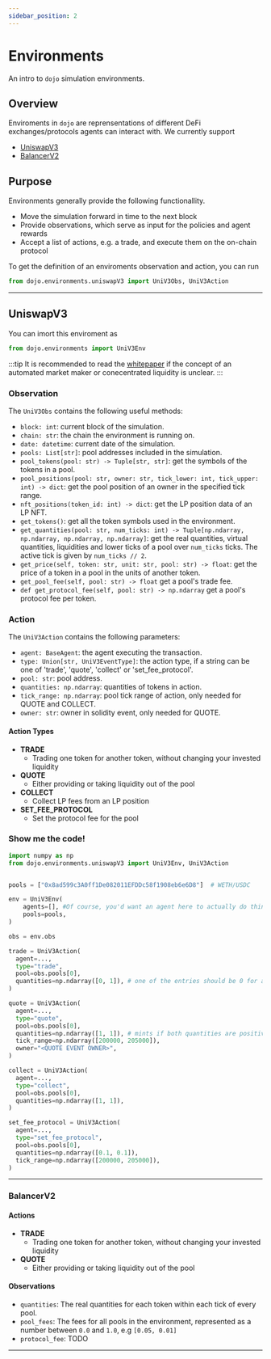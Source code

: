 ```yaml
---
sidebar_position: 2
---
```


# Environments

An intro to `dojo` simulation environments.

## Overview

Enviroments in `dojo` are reprensentations of different DeFi exchanges/protocols agents can interact with.
We currently support
- [UniswapV3](#uniswapv3)
- [BalancerV2](#balancerv2)

## Purpose
Environments generally provide the following functionallity.

- Move the simulation forward in time to the next block
- Provide observations, which serve as input for the policies and agent rewards
- Accept a list of actions, e.g. a trade, and execute them on the on-chain protocol

To get the definition of an enviroments observation and action, you can run
```python
from dojo.environments.uniswapV3 import UniV3Obs, UniV3Action
```
---

## UniswapV3
You can imort this enviroment as 
```python
from dojo.environments import UniV3Env
```

:::tip
It is recommended to read the [whitepaper](https://uniswap.org/whitepaper-v3.pdf) if the concept of an automated market maker or conecentrated liquidity is unclear.
:::

### Observation
The `UniV3Obs` contains the following useful methods:
- `block: int`: current block of the simulation.
- `chain: str`: the chain the environment is running on.
- `date: datetime`: current date of the simulation.
- `pools: List[str]`: pool addresses included in the simulation.
- `pool_tokens(pool: str) -> Tuple[str, str]`: get the symbols of the tokens in a pool.
- `pool_positions(pool: str, owner: str, tick_lower: int, tick_upper: int) -> dict`: get the pool position of an owner in the specified tick range.
- `nft_positions(token_id: int) -> dict`: get the LP position data of an LP NFT.
- `get_tokens()`: get all the token symbols used in the environment.
- `get_quantities(pool: str, num_ticks: int) -> Tuple[np.ndarray, np.ndarray, np.ndarray, np.ndarray]`: get the real quantities, virtual quantities, liquidities and lower ticks of a pool over `num_ticks` ticks. The active tick is given by `num_ticks // 2`.
- `get_price(self, token: str, unit: str, pool: str) -> float`: get the price of a token in a pool in the units of another token.
- `get_pool_fee(self, pool: str) -> float` get a pool's trade fee.
- `def get_protocol_fee(self, pool: str) -> np.ndarray` get a pool's protocol fee per token.

### Action
The `UniV3Action` contains the following parameters:
- `agent: BaseAgent`: the agent executing the transaction.
- `type: Union[str, UniV3EventType]`: the action type, if a string can be one of 'trade', 'quote', 'collect' or 'set_fee_protocol'.
- `pool: str`: pool address.
- `quantities: np.ndarray`: quantities of tokens in action.
- `tick_range: np.ndarray`: pool tick range of action, only needed for QUOTE and COLLECT.
- `owner: str`: owner in solidity event, only needed for QUOTE.

#### Action Types
- **TRADE**
  - Trading one token for another token, without changing your invested liquidity
- **QUOTE**
  - Either providing or taking liquidity out of the pool
- **COLLECT**
  - Collect LP fees from an LP position
- **SET_FEE_PROTOCOL**
  - Set the protocol fee for the pool

### Show me the code!

```python
import numpy as np
from dojo.environments.uniswapV3 import UniV3Env, UniV3Action


pools = ["0x8ad599c3A0ff1De082011EFDDc58f1908eb6e6D8"]  # WETH/USDC

env = UniV3Env(
    agents=[], #Of course, you'd want an agent here to actually do things
    pools=pools,
)

obs = env.obs

trade = UniV3Action(
  agent=...,
  type="trade",
  pool=obs.pools[0],
  quantities=np.ndarray([0, 1]), # one of the entries should be 0 for a trade
)

quote = UniV3Action(
  agent=...,
  type="quote",
  pool=obs.pools[0],
  quantities=np.ndarray([1, 1]), # mints if both quantities are positive, burns if both are negative
  tick_range=np.ndarray([200000, 205000]),
  owner="<QUOTE EVENT OWNER>",
)

collect = UniV3Action(
  agent=...,
  type="collect",
  pool=obs.pools[0],
  quantities=np.ndarray([1, 1]),
)

set_fee_protocol = UniV3Action(
  agent=...,
  type="set_fee_protocol",
  pool=obs.pools[0],
  quantities=np.ndarray([0.1, 0.1]),
  tick_range=np.ndarray([200000, 205000]),
)
```

---
### BalancerV2


#### Actions
- **TRADE**
  - Trading one token for another token, without changing your invested liquidity
- **QUOTE**
  - Either providing or taking liquidity out of the pool

#### Observations

- `quantities`:  The real quantities for each token within each tick of every pool.
- `pool_fees`: The fees for all pools in the environment, represented as a number between `0.0` and `1.0`, e.g `[0.05, 0.01]`
- `protocol_fee`: TODO

---
